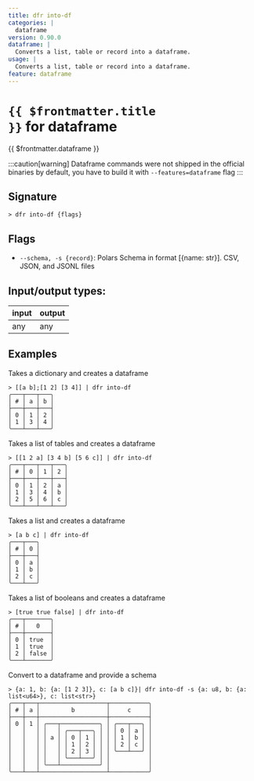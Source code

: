 ```yaml
---
title: dfr into-df
categories: |
  dataframe
version: 0.90.0
dataframe: |
  Converts a list, table or record into a dataframe.
usage: |
  Converts a list, table or record into a dataframe.
feature: dataframe
---
```


<!-- This file is automatically generated. Please edit the command in https://github.com/nushell/nushell instead. -->

# <code>{{ $frontmatter.title }}</code> for dataframe

<div class='command-title'>{{ $frontmatter.dataframe }}</div>

:::caution[warning]
Dataframe commands were not shipped in the official binaries by default, you have to build it with `--features=dataframe` flag
:::

## Signature

`> dfr into-df {flags} `

## Flags

- `--schema, -s {record}`: Polars Schema in format [{name: str}]. CSV, JSON, and JSONL files

## Input/output types:

| input | output |
| ----- | ------ |
| any   | any    |

## Examples

Takes a dictionary and creates a dataframe

```nu
> [[a b];[1 2] [3 4]] | dfr into-df
╭───┬───┬───╮
│ # │ a │ b │
├───┼───┼───┤
│ 0 │ 1 │ 2 │
│ 1 │ 3 │ 4 │
╰───┴───┴───╯

```

Takes a list of tables and creates a dataframe

```nu
> [[1 2 a] [3 4 b] [5 6 c]] | dfr into-df
╭───┬───┬───┬───╮
│ # │ 0 │ 1 │ 2 │
├───┼───┼───┼───┤
│ 0 │ 1 │ 2 │ a │
│ 1 │ 3 │ 4 │ b │
│ 2 │ 5 │ 6 │ c │
╰───┴───┴───┴───╯

```

Takes a list and creates a dataframe

```nu
> [a b c] | dfr into-df
╭───┬───╮
│ # │ 0 │
├───┼───┤
│ 0 │ a │
│ 1 │ b │
│ 2 │ c │
╰───┴───╯

```

Takes a list of booleans and creates a dataframe

```nu
> [true true false] | dfr into-df
╭───┬───────╮
│ # │   0   │
├───┼───────┤
│ 0 │ true  │
│ 1 │ true  │
│ 2 │ false │
╰───┴───────╯

```

Convert to a dataframe and provide a schema

```nu
> {a: 1, b: {a: [1 2 3]}, c: [a b c]}| dfr into-df -s {a: u8, b: {a: list<u64>}, c: list<str>}
╭───┬───┬───────────────────┬───────────╮
│ # │ a │         b         │     c     │
├───┼───┼───────────────────┼───────────┤
│ 0 │ 1 │ ╭───┬───────────╮ │ ╭───┬───╮ │
│   │   │ │   │ ╭───┬───╮ │ │ │ 0 │ a │ │
│   │   │ │ a │ │ 0 │ 1 │ │ │ │ 1 │ b │ │
│   │   │ │   │ │ 1 │ 2 │ │ │ │ 2 │ c │ │
│   │   │ │   │ │ 2 │ 3 │ │ │ ╰───┴───╯ │
│   │   │ │   │ ╰───┴───╯ │ │           │
│   │   │ ╰───┴───────────╯ │           │
╰───┴───┴───────────────────┴───────────╯

```
